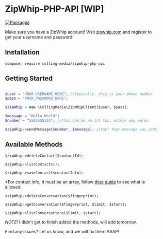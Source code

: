 # ZipWhip-PHP-API [WIP]

[![Packagist](https://img.shields.io/packagist/dm/colling-media/zipwhip-php-api.svg?maxAge=2592000)](https://packagist.org/packages/colling-media/zipwhip-php-api)

Make sure you have a ZipWhip account! Visit [zipwhip.com](http://zipwhip.com) and register to get your username and password!

## Installation

`composer require colling-media/zipwhip-php-api`

## Getting Started

```php

$user = "YOUR_USERNAME_HERE"; //Typically, this is your phone number
$pass = "YOUR_PASSWORD_HERE";

$zipWhip = new \CollingMedia\ZipWhipClient($user, $pass);

$message = "Hello World";
$number = "5555555555"; //This can be an int too, either way works.

$zipWhip->sendMessage($number, $message); //Yay! Your message was sent, and you should be receiving it soon!

```

## Available Methods

`$zipWhip->deleteContact($contactId);`

`$zipWhip->listContacts();`

`$zipWhip->saveContact($contactInfo);`

*For contact info, it must be an array, follow [thier guide](https://www.zipwhip.com/api/curl/contact/save) to see what is allowed.

`$zipWhip->deleteConversation($fingerprint);`

`$zipWhip->getConversation($fingerprint, $limit, $start);`

`$zipWhip->listConversations($limit, $start);`

*NOTE!* I didn't get to finish added the methods, will add tomorrow.

Find any issues? Let us know, and we will fix them ASAP!
